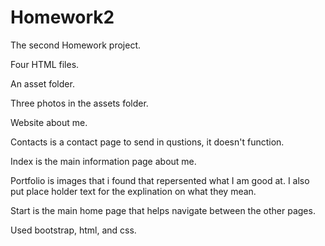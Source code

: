 # Homework2

The second Homework project.

Four HTML files.

An asset folder.

Three photos in the assets folder.

Website about me.

Contacts is a contact page to send in qustions, it doesn't function.

Index is the main information page about me.

Portfolio is images that i found that repersented what I am good at. I also put place holder text for the explination on what they mean.

Start is the main home page that helps navigate between the other pages.

Used bootstrap, html, and css.
